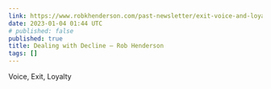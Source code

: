 ```yaml
---
link: https://www.robkhenderson.com/past-newsletter/exit-voice-and-loyalty-a-review
date: 2023-01-04 01:44 UTC
# published: false
published: true
title: Dealing with Decline — Rob Henderson
tags: []
---
```


Voice, Exit, Loyalty
